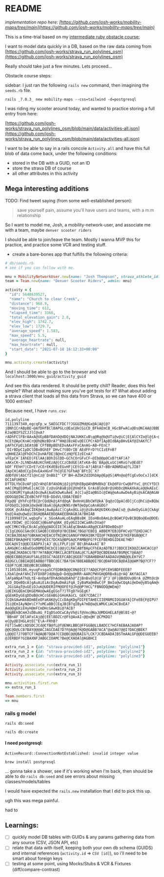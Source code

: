 # README

_implementation repo here: [https://github.com/josh-works/mobility-maps/tree/main](https://github.com/josh-works/mobility-maps/tree/main)_

This is a time-trial based on my [intermediate ruby obstacle course: ](https://github.com/josh-works/intermediate_ruby_obstacle_course)

I want to model data quickly in a DB, based on the raw data coming from [https://github.com/josh-works/strava_run_polylines_osm](https://github.com/josh-works/strava_run_polylines_osm)

Really should take just a few minutes. Lets proceed...

Obstacle course steps:

sidebar: I just ran the following `rails new` command, then imagining the `seeds.rb` file.

```
rails _7.0.3_ new mobility-maps --css=tailwind -d=postgresql
```

I was riding my scooter around today, and wanted to practice storing a full entry from here:

[https://github.com/josh-works/strava_run_polylines_osm/blob/main/data/activities-all.json](https://github.com/josh-works/strava_run_polylines_osm/blob/main/data/activities-all.json)

I want to be able to say in a rails concole `Activity.all` and have this full blob of data come back, under the following conditions:

- stored in the DB with a GUID, not an ID
- store the strava DB of course
- all other attributes in this activity

## Mega interesting additions

TODO: Find tweet saying (from some well-established person):

> save yourself pain, assume you'll have users and teams, with a m:m relationship

So I want to model me, Josh, a mobility-network-user, and associate me with a team, maybe `denver scooter riders`

I should be able to join/leave the team. Mostly I wanna MVP this for practice, and practice some VCR and testing stuff.

- create a bare-bones app that fulfills the following criteria:

```ruby
# db/seeds.rb
# see if you can follow with me.

mnu = MobilityNetworkUser.new(name: "Josh Thompson", strava_athlete_id: "abc")
team = Team.new(name: "Denver Scooter Riders", admin: mnu)

activity = {
  "id": 5648639527,
  "name": "Church to clear Creek",
  "distance": 968.9,
  "moving_time": 612,
  "elapsed_time": 3366,
  "total_elevation_gain": 2.8,
  "elev_high": 1742.7,
  "elev_low": 1729.7,
  "average_speed": 1.583,
  "max_speed": 5.5,
  "average_heartrate": null,
  "max_heartrate": null,
  "start_date": "2021-07-18 16:12:33+00:00"
}

mnu.activity.create(activity)
```



And I should be able to go to the browser and visit `localhost:3000/mnu_guid/activity_guid`

And see this data rendered. It should be pretty chill? Reader, does this feel simple? What about making sure you've got tests for it? What about adding a strava client that loads all this data from Strava, so we can have 400 or 1000 entries?

Because next, I have `runs.csv`:

```
id,polyline
7111397340,egcqFp_w_SAEGCFDC??JGGUZMd@Gx@A|A@|@?jBNhICrABpBE~@AfDHfBClBAPGLc@EaC@kCGiCD_BFkAEmCB_HGcBFwACu@Ds@N[AA@JBBDACC?KJa@BIFSZCJJlC@xA?rADhFClFBrAAxA@VEpBBfDAhD@dDQjNAJUKKCuB\q@Rq@b@UTi@v@iC|E{AlCYZo@l@{A~@MJGLG`@@dJGhCEjFK`GBnCJzBBpDG|IDbAGhE@hDBdAAxDGxB@nAIl@DDBr@GpJFvAAtAD|BHlBAVGRBl@?hCEt@ApCKnACr@@h@NzBDrA?^HH@JBzAEv@ECCPCrADfIApBIdBApBHvEAf@IhAKfC?pAFhCFpELbEAt@B`CFfBBpBEhEDvAAxFFxCAnAG~AB~FEnC?`DIrBDpCIpDClDBxBGhEF`DHvC?tBOrIB`AEdFFrD?tCIzEFnB?v@HHEZAl@FhDChCDvHAfDE|B@nCCzH@fEJzECnA?vFEpCH`IAhED|FElAAjBDhIGlDD~GChCOrGFvCF~@Ib@@p@CxB?tAF|A?xAKxCK~JLhNDnABzKChHEzA@|CCzCBdGE|ATxKA~BG`BAp@LxGC|HRxG?v@EdE?bDF`FEhH?|CDrE?zCErEKdEBzEGvHF|CEtCG~A?|ABtA?~BBrADNRDa@?LJIB?JApCH|ABdCCpIHxEAxHGnF?hC@lE?GFhA@`BFtIC`X?d@Df@V|AbCfIl@nCz@`DnBbI^`CP`BH~AZbKZdIDhDAp@Ep@S|AMn@o@fCgEvOoCxJ]dCK|AAr@@~FD`CFp@X`Bn@~BZvAL`BBl@CpAGfB?OCIAFUHEN?DTTDLYbCDzAFj@ZrAh@lBfAbDNj@Jj@f@hEBp@AhBMdBk@`Ek@dFUrCw@bFYxC_@tCYfD[bBqA`Gq@pD[zBk@jDy@dHi@fDm@vB_BxEUt@oA`FoAnEkApEi@bBeArCq@tAeAlBmCtFi@~@g@`A]`Ag@rBEf@ApALnCD^ZlA^fAr@pAt@r@FVAHEHWPe@J_AFcA@o@FaEtAc@HwC\}D\sBLiA?mAC{Mq@}DMaE]cAC[D_Cz@sGhBaBj@{@VmDfA_GrAsBl@oBr@iHbDc@NkAXkALe@@kAEsC[eAWmAe@e@W_@Yu@u@w@o@YYW[_AgB{AeEi@cAq@q@YQUKWAUBUFSL_@`@MTsBnG{@bC_AzBu@jA_AhAeA`Aa@T}@b@eEvAe@LqARuAL{AFqIVoCTqD`@UJSNOT_AnBOVMFE?GCSUKUM]YgAuA}Dc@wA{AaEkDwKuAeE_A{C]u@Ia@BGIc@IWq@oAuAwDeAyBi@sACA@AGAH?@DOGQ@INCZEdBChFFfEB~DDdVLtDBA?EBD?FKp@Q`@YhFc@fB{@rCQd@k@jAYd@qA`BeHnHiBbCWf@kA`Dq@zCQpA[dD]jCc@hCi@xBQb@eChEgBbCwAzAcDxBkCnBkCxBqD`DmBzAiHnGg@ZoAdAkBrAmDvCkBrAgB|AkBvAiB`BsDpCsApA{EjDkAn@eCfAk@`@gA|@y@h@M@IAICSSY_@aB_Ds@iACOAQDg@COM?GFOb@IL}@dA}@x@eBlBaA|@gAz@KNSr@Wf@eDpCoAnAGDG?UOGK_@cAkAqCIEK@eAjAwApAiC|CgAx@GLi@j@iBvAK@UIKKc@mA[s@_@uAeDyGiA{CkAgCYa@IEQFMJs@z@gB`BkAlA}C`CiDrC[T{BrBs@j@eB|AcBlB}AvAuFvEkAhAw@p@cAjAeAr@k@p@gA|Aq@|@_B`C?Os@}Aa@u@w@iCBGH@BAAEBD@AAEEBHAGBJA?BHIAB
7110998724,wqbqFv`x_SGoAAuALoEAqBBsBK_IEoHBoDAmL@cBGWCFQvBCBQBo@Ee@DOEaA_@c@MMKU?mA\YDIWC_@I[GGQC}@BoAPq@AK_@Iy@GIICWCaARcDVa@?o@C[MKCYByCBcACy@@g@AOCEIE]KiAEqCBmAAsABg@CEAFBDeBQs@?{CIgC@GGCGAcDCCGAQB]COD@F@?BCEBAC?BG@?EBEQ_ABBEM?EBJDFHCv@?T@XDJAC?CKCBAJDEA@?GBKAACH@IACOTNI@KCGANGFYNKHIBK?QI@F?KB@@DCD?KEFBGB@@C?IBBIFBKA@HFE?GMDF@CEC?DCKG@BPGA@CPAMB@FG?FCEFBEHDGIDEAE?HD?GDCA@VIt@@ECEADPXJjAJ`@LLFPLF|@X`BE\BhAAxAI`B?LAHG@KCcABaEGoDBMDIHCbCE|@@jCLRAlABfBApCFhEAzADTBJ?JBDCEIKD@ZCAHCACC@?HC@AEJKADACG?B??H?AB@CFBKCLACBTEAAL@C?LA@FD@CBDEAAA?BGM@C?@AA@?@B@ECBBE@SAUFSAL@IEGC?AGEEFCABC@GEB??GBAHBBHAFAADAGV@NB@@LEH?VC?AE@GCLCBBIAQDIABB@?TBBC@EC?BA?DA?BBEABB@OI?BC@DAFDDCB@DAI@@AM?B@?CF??CE@F?C@EJBE@BCBCGBB@G
7110530106,myuqFxsgaSCFEDBKB@@CON@ICE??AD@CF@FCEHSBDFEEEB?LXbAl@nAfAhCIVFDXBPJd@b@pD~Dd@p@HRR~AARCPWVGH@DRBxBi@rAQ`AKfAGlA?lAFpANpATh@LtE~AnDpAfDhAdAb@bAh@^ZjBnBv@l@|@`@^J`@F|@BdDUv@OrA_@ZMt@c@nB}AnA_BhCqDl@kAd@oAx@sDR_BLeBNoJLeBJq@Nm@b@qAj@iAp@aAx@y@|@w@~BkBdCiBbByA^a@`M}J~D{C`FgEnB_BpCeCzM}KzFsEtDaDhBwA|IqHjCsBlL{J|@q@j@i@bAoAhBwC^{@t@gCf@eCDa@NmBNqA|@qGn@sCj@}Ar@wAx@qAbAeApDeDhBiBb@c@`AsAx@{AVm@h@_B^gBVmBNkBDgBCoHIcICwHYcQ?qCO_DQeBQcA]gAuAiEiAcDgAuDmAiFqA_IyBaMa@mBwC{P_BmIo@wCQqAi@eDe@yBSqAm@cFk@}DIISaBg@uCMoAe@kDYuCs@}F@MoAuHs@sDe@{Ak@{Aq@yAu@wAmOgTsDqFgAgBk@gA]w@m@mBYsAU_Bg@{Ho@oIy@eNGyCYgDcAiP]wGQgCGaBY_Ea@oJMsGIyIFyUEiNC{YBqEBQRaAAKM_@GYBaA?_JGiGAqT@uGEiOJuK@UDERIFM@OFEf@Jh@@P?HCL^FBNODQ@WEm@?i@EIKGQEmCQKGEMAU@wAEgEGoT?}TFgD?kGEgK?qGEmKDyGEqDDoB@cHCcGEmBG}GHoKAoCL_GEK?CDAC]?{CQkGAwHAkBDmBEeOFaKAK@yCCcDAgKDgFDIFETAHECIIEMAMGIOGUAYA}IFeEB{F@IPU?ISi@EmIAyN@m\CY?oMCaBB{CEqJB{B?qIByA?mD@a@LWMUCiACmCBoEA?Ae@@gEKiEHyH@mFCmDHcGAwKBi@?ACB?B@qBEkBCmHJsDBuAG_FIgDSoOCwCAyVh@if@Vmc@NaJ@MDGHELAf@BlBI~@?`BBnAF`DElAFxCAj@@|EElBDZCr@Ft@AxAI~@@x@H`@CPKDQ?eC@y@DIHGLAtEC^E\A~FRhB?FET]SwBCcADSDCJCd@CfB@fL@f@ENKLBBC@FFGGB@LLBADCC?HCFAEBAAJAOAP?@@C@D@LCB?BAY@@@ACJAGCDAE?D?F@A@@?K@D@GABB?ACA^@a@AU?@@I?DAC@BEK?L@@@I?J?OBTCF?A@A@B?D@A?CCD@BC@@QBAIG?LCK?JCBDAADA]BSTmAALGF@@DEGUEEB?@JERBDF?GIBAXNFJABGCIOAMC?Be@CXAOAl@AGBHCI
```

```ruby
extra_run_1 = {id: "strava-provided-id1", polyline: "polyline1"}
extra_run_2 = {id: "strava-provided-id2", polyline: "polyline2"}
extra_run_3 = {id: "strava-provided-id3", polyline: "polyline3"}

Activity.associate_run(extra_run_1)
Activity.associate_run(extra_run_2)
Activity.associate_run(extra_run_3)

mnu.activities.first.run
=> extra_run_1

Team.members.first
=> mnu
```

### rails g model

`rails db:seed`

`rails db:create`

#### I need postgresql:

```
ActiveRecord::ConnectionNotEstablished: invalid integer value
```

```
brew install postgresql
```

... gonna take a shower, see if it's working when I'm back, then should be able to do `rails db:seed` and see errors about missing classes/models/tables

I would have expected the `rails.new` installation that I did to pick this up.

ugh this was mega painful.

had to 

## Learnings:

- [ ] quickly model DB tables with GUIDs & any params gathering data from any source (CSV, JSON API, etc)
- [ ] relate that data with itself, keeping both your own db schema (GUIDS) and internal references (`activity.id` => `CSV [id]`), so i'll need to be smart about foreign keys
- [ ] testing at some point, using Mocks/Stubs & VCR & Fixtures (diff/compare-contrast)

